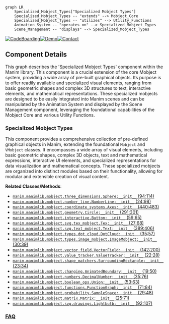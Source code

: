 ```mermaid
graph LR
    Specialized_Mobject_Types["Specialized Mobject Types"]
    Specialized_Mobject_Types -- "extends" --> Mobject_Core
    Specialized_Mobject_Types -- "utilizes" --> Utility_Functions
    Animation_System -- "operates on" --> Specialized_Mobject_Types
    Scene_Management -- "displays" --> Specialized_Mobject_Types
```
[![CodeBoarding](https://img.shields.io/badge/Generated%20by-CodeBoarding-9cf?style=flat-square)](https://github.com/CodeBoarding/GeneratedOnBoardings)[![Demo](https://img.shields.io/badge/Try%20our-Demo-blue?style=flat-square)](https://www.codeboarding.org/demo)[![Contact](https://img.shields.io/badge/Contact%20us%20-%20contact@codeboarding.org-lightgrey?style=flat-square)](mailto:contact@codeboarding.org)

## Component Details

This graph describes the 'Specialized Mobject Types' component within the Manim library. This component is a crucial extension of the core Mobject system, providing a wide array of pre-built graphical objects. Its purpose is to offer readily available and specialized visual elements, ranging from basic geometric shapes and complex 3D structures to text, interactive elements, and mathematical representations. These specialized mobjects are designed to be easily integrated into Manim scenes and can be manipulated by the Animation System and displayed by the Scene Management component, leveraging the foundational capabilities of the Mobject Core and various Utility Functions.

### Specialized Mobject Types
This component provides a comprehensive collection of pre-defined graphical objects in Manim, extending the foundational `Mobject` and `VMobject` classes. It encompasses a wide array of visual elements, including basic geometric shapes, complex 3D objects, text and mathematical expressions, interactive UI elements, and specialized representations for data visualization and mathematical concepts. These specialized mobjects are organized into distinct modules based on their functionality, allowing for modular and extensible creation of visual content.


**Related Classes/Methods**:

- <a href="https://github.com/3b1b/manim/blob/master/manimlib/mobject/three_dimensions.py#L94-L114" target="_blank" rel="noopener noreferrer">`manim.manimlib.mobject.three_dimensions.Sphere:__init__` (94:114)</a>
- <a href="https://github.com/3b1b/manim/blob/master/manimlib/mobject/number_line.py#L24-L98" target="_blank" rel="noopener noreferrer">`manim.manimlib.mobject.number_line.NumberLine:__init__` (24:98)</a>
- <a href="https://github.com/3b1b/manim/blob/master/manimlib/mobject/coordinate_systems.py#L440-L483" target="_blank" rel="noopener noreferrer">`manim.manimlib.mobject.coordinate_systems.Axes:__init__` (440:483)</a>
- <a href="https://github.com/3b1b/manim/blob/master/manimlib/mobject/geometry.py#L291-L301" target="_blank" rel="noopener noreferrer">`manim.manimlib.mobject.geometry.Circle:__init__` (291:301)</a>
- <a href="https://github.com/3b1b/manim/blob/master/manimlib/mobject/interactive.py#L59-L65" target="_blank" rel="noopener noreferrer">`manim.manimlib.mobject.interactive.Button:__init__` (59:65)</a>
- <a href="https://github.com/3b1b/manim/blob/master/manimlib/mobject/svg/tex_mobject.py#L27-L68" target="_blank" rel="noopener noreferrer">`manim.manimlib.mobject.svg.tex_mobject.Tex:__init__` (27:68)</a>
- <a href="https://github.com/3b1b/manim/blob/master/manimlib/mobject/svg/text_mobject.py#L389-L406" target="_blank" rel="noopener noreferrer">`manim.manimlib.mobject.svg.text_mobject.Text:__init__` (389:406)</a>
- <a href="https://github.com/3b1b/manim/blob/master/manimlib/mobject/types/dot_cloud.py#L35-L57" target="_blank" rel="noopener noreferrer">`manim.manimlib.mobject.types.dot_cloud.DotCloud:__init__` (35:57)</a>
- <a href="https://github.com/3b1b/manim/blob/master/manimlib/mobject/types/image_mobject.py#L30-L39" target="_blank" rel="noopener noreferrer">`manim.manimlib.mobject.types.image_mobject.ImageMobject:__init__` (30:39)</a>
- <a href="https://github.com/3b1b/manim/blob/master/manimlib/mobject/vector_field.py#L142-L200" target="_blank" rel="noopener noreferrer">`manim.manimlib.mobject.vector_field.VectorField:__init__` (142:200)</a>
- <a href="https://github.com/3b1b/manim/blob/master/manimlib/mobject/value_tracker.py#L22-L28" target="_blank" rel="noopener noreferrer">`manim.manimlib.mobject.value_tracker.ValueTracker:__init__` (22:28)</a>
- <a href="https://github.com/3b1b/manim/blob/master/manimlib/mobject/shape_matchers.py#L23-L34" target="_blank" rel="noopener noreferrer">`manim.manimlib.mobject.shape_matchers.SurroundingRectangle:__init__` (23:34)</a>
- <a href="https://github.com/3b1b/manim/blob/master/manimlib/mobject/changing.py#L19-L50" target="_blank" rel="noopener noreferrer">`manim.manimlib.mobject.changing.AnimatedBoundary:__init__` (19:50)</a>
- <a href="https://github.com/3b1b/manim/blob/master/manimlib/mobject/numbers.py#L35-L76" target="_blank" rel="noopener noreferrer">`manim.manimlib.mobject.numbers.DecimalNumber:__init__` (35:76)</a>
- <a href="https://github.com/3b1b/manim/blob/master/manimlib/mobject/boolean_ops.py#L53-L63" target="_blank" rel="noopener noreferrer">`manim.manimlib.mobject.boolean_ops.Union:__init__` (53:63)</a>
- <a href="https://github.com/3b1b/manim/blob/master/manimlib/mobject/functions.py#L71-L84" target="_blank" rel="noopener noreferrer">`manim.manimlib.mobject.functions.FunctionGraph:__init__` (71:84)</a>
- <a href="https://github.com/3b1b/manim/blob/master/manimlib/mobject/probability.py#L29-L48" target="_blank" rel="noopener noreferrer">`manim.manimlib.mobject.probability.SampleSpace:__init__` (29:48)</a>
- <a href="https://github.com/3b1b/manim/blob/master/manimlib/mobject/matrix.py#L25-L71" target="_blank" rel="noopener noreferrer">`manim.manimlib.mobject.matrix.Matrix:__init__` (25:71)</a>
- <a href="https://github.com/3b1b/manim/blob/master/manimlib/mobject/svg/drawings.py#L92-L107" target="_blank" rel="noopener noreferrer">`manim.manimlib.mobject.svg.drawings.Lightbulb:__init__` (92:107)</a>




### [FAQ](https://github.com/CodeBoarding/GeneratedOnBoardings/tree/main?tab=readme-ov-file#faq)